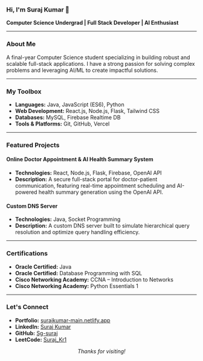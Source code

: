 ### Hi, I'm Suraj Kumar 👋

**Computer Science Undergrad | Full Stack Developer | AI Enthusiast**

---

### About Me

A final-year Computer Science student specializing in building robust and scalable full-stack applications. I have a strong passion for solving complex problems and leveraging AI/ML to create impactful solutions.

---

### My Toolbox

-   **Languages:** Java, JavaScript (ES6), Python
-   **Web Development:** React.js, Node.js, Flask, Tailwind CSS
-   **Databases:** MySQL, Firebase Realtime DB
-   **Tools & Platforms:** Git, GitHub, Vercel

---

### Featured Projects

#### **Online Doctor Appointment & AI Health Summary System**
* **Technologies:** React, Node.js, Flask, Firebase, OpenAI API
* **Description:** A secure full-stack portal for doctor-patient communication, featuring real-time appointment scheduling and AI-powered health summary generation using the OpenAI API.

#### **Custom DNS Server**
* **Technologies:** Java, Socket Programming
* **Description:** A custom DNS server built to simulate hierarchical query resolution and optimize query handling efficiency.

---

### Certifications

-   **Oracle Certified:** Java
-   **Oracle Certified:** Database Programming with SQL
-   **Cisco Networking Academy:** CCNA – Introduction to Networks
-   **Cisco Networking Academy:** Python Essentials 1

---

### Let's Connect

-   **Portfolio:** [surajkumar-main.netlify.app](https://surajkumar-main.netlify.app/)
-   **LinkedIn:** [Suraj Kumar](https://www.linkedin.com/in/suraj-kumar-930b47235/)
-   **GitHub:** [Sg-suraj](https://github.com/Sg-suraj)
-   **LeetCode:** [Suraj_Kr1](https://leetcode.com/u/Suraj_Kr1/)

<p align="center"><em>Thanks for visiting!</em></p>
